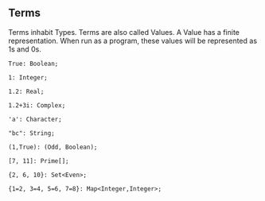 ## Terms

Terms inhabit Types.
Terms are also called Values.
A Value has a finite representation.
When run as a program, these values will be represented as 1s and 0s.

```lsts
True: Boolean;

1: Integer;

1.2: Real;

1.2+3i: Complex;

'a': Character;

"bc": String;

(1,True): (Odd, Boolean);

[7, 11]: Prime[];

{2, 6, 10}: Set<Even>;

{1=2, 3=4, 5=6, 7=8}: Map<Integer,Integer>;
```
